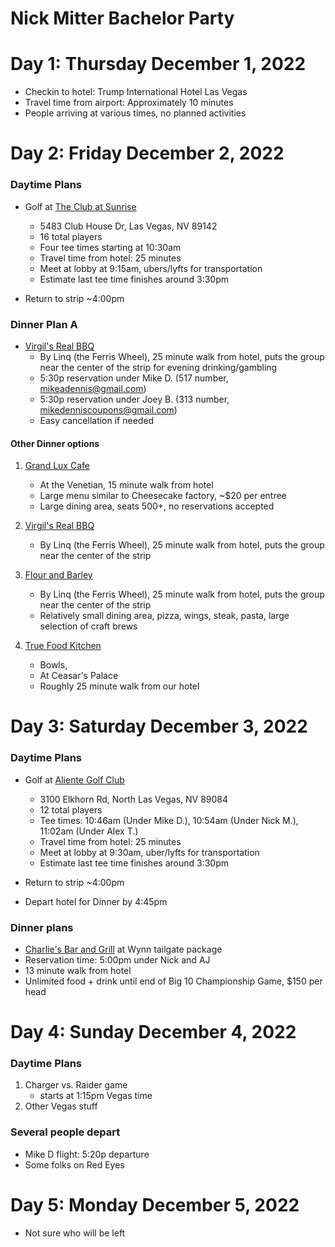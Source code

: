 # Nick Mitter Bachelor Party 

# Day 1: Thursday December 1, 2022
- Checkin to hotel: Trump International Hotel Las Vegas
- Travel time from airport: Approximately 10 minutes
- People arriving at various times, no planned activities

# Day 2: Friday December 2, 2022
### Daytime Plans
- Golf at [The Club at Sunrise](https://www.theclubatsunrise.com/)
    - 5483 Club House Dr, Las Vegas, NV 89142
    - 16 total players
    - Four tee times starting at 10:30am
    - Travel time from hotel: 25 minutes
    - Meet at lobby at 9:15am, ubers/lyfts for transportation
    - Estimate last tee time finishes around 3:30pm

- Return to strip ~4:00pm
### Dinner Plan A
- [Virgil's Real BBQ](https://www.virgilsbbq.com/menus/menus-vlv-q420-dining)
    - By Linq (the Ferris Wheel), 25 minute walk from hotel, puts the group near the center of the strip for evening drinking/gambling
    - 5:30p reservation under Mike D. (517 number, mikeadennis@gmail.com)
    - 5:30p reservation under Joey B. (313 number, mikedenniscoupons@gmail.com)
    - Easy cancellation if needed

#### Other Dinner options 
1. [Grand Lux Cafe](https://www.venetianlasvegas.com/content/dam/venetian/restaurants/grand-lux-cafe-venetian/menu.pdf)
    - At the Venetian, 15 minute walk from hotel
    - Large menu similar to Cheesecake factory, ~$20 per entree
    - Large dining area, seats 500+, no reservations accepted
2. [Virgil's Real BBQ](https://www.virgilsbbq.com/menus/menus-vlv-q420-dining)
    - By Linq (the Ferris Wheel), 25 minute walk from hotel, puts the group near the center of the strip

3. [Flour and Barley]( https://www.flourandbarley.com/#location)
    - By Linq (the Ferris Wheel), 25 minute walk from hotel, puts the group near the center of the strip
    - Relatively small dining area, pizza, wings, steak, pasta, large selection of craft brews
4. [True Food Kitchen](https://www.truefoodkitchen.com/locations/lasvegas/)
    - Bowls, 
    - At Ceasar's Palace
    - Roughly 25 minute walk from our hotel

# Day 3: Saturday December 3, 2022
### Daytime Plans
- Golf at [Aliente Golf Club](https://www.aliantegolf.com/)
    - 3100 Elkhorn Rd, North Las Vegas, NV 89084
    - 12 total players
    - Tee times: 10:46am (Under Mike D.), 10:54am (Under Nick M.), 11:02am (Under Alex T.)
    - Travel time from hotel: 25 minutes
    - Meet at lobby at 9:30am, uber/lyfts for transportation
    - Estimate last tee time finishes around 3:30pm

- Return to strip ~4:00pm
- Depart hotel for Dinner by 4:45pm

### Dinner plans
- [Charlie's Bar and Grill](https://www.wynnlasvegas.com/dining/casual-dining/charlies-sports-bar) at Wynn tailgate package
- Reservation time: 5:00pm under Nick and AJ
- 13 minute walk from hotel
- Unlimited food + drink until end of Big 10 Championship Game, $150 per head

# Day 4: Sunday December 4, 2022
### Daytime Plans
1. Charger vs. Raider game
    - starts at 1:15pm Vegas time
2. Other Vegas stuff


### Several people depart
- Mike D flight: 5:20p departure
- Some folks on Red Eyes

# Day 5: Monday December 5, 2022
- Not sure who will be left
